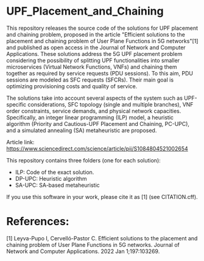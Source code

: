 # UPF_Placement_and_Chaining
This repository releases the source code of the solutions for UPF placement and chaining problem, proposed in the article "Efficient solutions to the placement and chaining problem of User Plane Functions in 5G networks"[1] and published as open access in the Journal of Network and Computer Applications. These solutions address the 5G UPF placement problem considering the possibility of splitting UPF functionalities into smaller microservices (Virtual Network Functions, VNFs) and chaining them together as required by service requests (PDU sessions). To this aim, PDU sessions are modeled as SFC requests (SFCRs). Their main goal is optimizing provisioning costs and quality of service.

The solutions take into account several aspects of the system such as UPF-specific considerations, SFC topology (single and multiple branches), VNF order constraints, service demands, and physical network capacities. Specifically, an integer linear programming (ILP) model, a heuristic algorithm (Priority and Cautious-UPF Placement and Chaining, PC-UPC), and a simulated annealing (SA) metaheuristic are proposed.

Article link: https://www.sciencedirect.com/science/article/pii/S1084804521002654

This repository contains three folders (one for each solution):
- ILP: Code of the exact solution.
- DP-UPC: Heuristic algorithm
- SA-UPC: SA-based metaheuristic
		
If you use this software in your work, please cite it as [1] (see CITATION.cff). 

# References:
[1] Leyva-Pupo I, Cervelló-Pastor C. Efficient solutions to the placement and chaining problem of User Plane Functions in 5G networks. Journal of Network and Computer Applications. 2022 Jan 1;197:103269.
